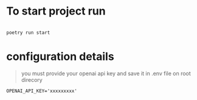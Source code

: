 # To start project run
```shell

poetry run start

```

# configuration details

>you must provide your openai api key and save it in .env file on root direcory
```.env
OPENAI_API_KEY='xxxxxxxxx'
```
